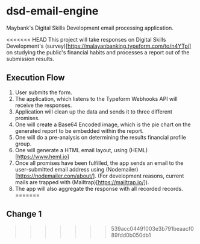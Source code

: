 # dsd-email-engine
Maybank's Digital Skills Development email processing application.

<<<<<<< HEAD
This project will take responses on Digital Skills Development's (survey)[https://malayanbanking.typeform.com/to/n4YTpi] on studying the public's financial habits and processes a report out of the submission results.

## Execution Flow

1. User submits the form.
2. The application, which listens to the Typeform Webhooks API will receive the responses.
3. Application will clean up the data and sends it to three different promises.
4. One will create a Base64 Encoded image, which is the pie chart on the generated report to be embedded within the report.
5. One will do a pre-analysis on determining the results financial profile group.
6. One will generate a HTML email layout, using (HEML)[https://www.heml.io]
7. Once all promises have been fulfilled, the app sends an email to the user-submitted email address using (Nodemailer)[https://nodemailer.com/about/]. (For development reasons, current mails are trapped with (Mailtrap)[https://mailtrap.io/]).
8. The app will also aggregate the response with all recorded records.
=======
## Change 1
>>>>>>> 539acc04491003e3b791beaacf089fdd0b050db1
